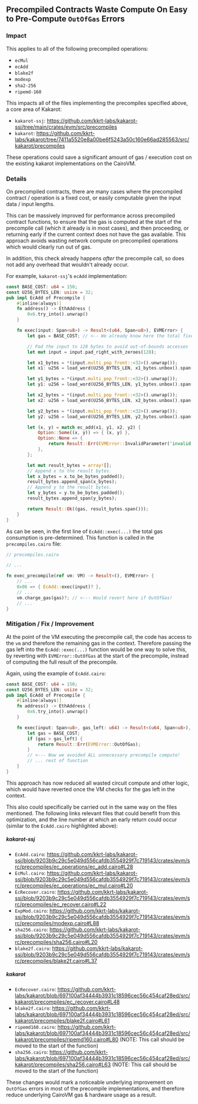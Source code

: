 ## Precompiled Contracts Waste Compute On Easy to Pre-Compute `OutOfGas` Errors

### Impact

This applies to all of the following precompiled operations:
- `ecMul`
- `ecAdd`
- `blake2f`
- `modexp`
- `sha2-256`
- `ripemd-160`

This impacts all of the files implementing the precompiles specified above, a core area of Kakarot:
- `kakarot-ssj`: https://github.com/kkrt-labs/kakarot-ssj/tree/main/crates/evm/src/precompiles
- `kakarot`: https://github.com/kkrt-labs/kakarot/tree/7411a5520e8a00be6f5243a50c160e66ad285563/src/kakarot/precompiles

These operations could save a significant amount of gas / execution cost on the existing kakarot implementations on the CairoVM.

### Details

On precompiled contracts, there are many cases where the precompiled contract / operation is a fixed cost, or easily computable given the input data / input lengths.

This can be massively improved for performance across precompiled contract functions, to ensure that the gas is computed at the start of the precompile call (which it already is in most cases), and then proceeding, or returning early if the current context does not have the gas available. This approach avoids wasting network compute on precompiled operations which would clearly run out of gas.

In addition, this check already happens *after* the precompile call, so does not add any overhead that wouldn't already occur.

For example, `kakarot-ssj`'s `ecAdd` implementation:

```rust
const BASE_COST: u64 = 150;
const U256_BYTES_LEN: usize = 32;
pub impl EcAdd of Precompile {
    #[inline(always)]
    fn address() -> EthAddress {
        0x6.try_into().unwrap()
    }

    fn exec(input: Span<u8>) -> Result<(u64, Span<u8>), EVMError> {
        let gas = BASE_COST; // <-- We already know here the total fixed cost of the operation!

        // Pad the input to 128 bytes to avoid out-of-bounds accesses
        let mut input = input.pad_right_with_zeroes(128);

        let x1_bytes = *(input.multi_pop_front::<32>().unwrap());
        let x1: u256 = load_word(U256_BYTES_LEN, x1_bytes.unbox().span());

        let y1_bytes = *(input.multi_pop_front::<32>().unwrap());
        let y1: u256 = load_word(U256_BYTES_LEN, y1_bytes.unbox().span());

        let x2_bytes = *(input.multi_pop_front::<32>().unwrap());
        let x2: u256 = load_word(U256_BYTES_LEN, x2_bytes.unbox().span());

        let y2_bytes = *(input.multi_pop_front::<32>().unwrap());
        let y2: u256 = load_word(U256_BYTES_LEN, y2_bytes.unbox().span());

        let (x, y) = match ec_add(x1, y1, x2, y2) {
            Option::Some((x, y)) => { (x, y) },
            Option::None => {
                return Result::Err(EVMError::InvalidParameter('invalid ec_add parameters'));
            },
        };

        let mut result_bytes = array![];
        // Append x to the result bytes.
        let x_bytes = x.to_be_bytes_padded();
        result_bytes.append_span(x_bytes);
        // Append y to the result bytes.
        let y_bytes = y.to_be_bytes_padded();
        result_bytes.append_span(y_bytes);

        return Result::Ok((gas, result_bytes.span()));
    }
}
```

As can be seen, in the first line of `EcAdd::exec(...)` the total gas consumption is pre-determined. This function is called in the `precompiles.cairo` file:

```rust
// precompiles.cairo

// ...

fn exec_precompile(ref vm: VM) -> Result<(), EVMError> {
    // ...
    0x06 => { EcAdd::exec(input)? },
    // ...
    vm.charge_gas(gas)?; // <--- Would revert here if OutOfGas!
    // ...
}
```

### Mitigation / Fix / Improvement

At the point of the VM executing the precompile call, the code has access to the `vm` and therefore the remaining gas in the context. Therefore passing the gas left into the `EcAdd::exec(...)` function would be one way to solve this, by reverting with `EVMError::OutOfGas` at the start of the precompile, instead of computing the full result of the precompile.

Again, using the example of `EcAdd.cairo`:

```rust
const BASE_COST: u64 = 150;
const U256_BYTES_LEN: usize = 32;
pub impl EcAdd of Precompile {
    #[inline(always)]
    fn address() -> EthAddress {
        0x6.try_into().unwrap()
    }

    fn exec(input: Span<u8>, gas_left: u64) -> Result<(u64, Span<u8>), EVMError> {
        let gas = BASE_COST;
        if (gas > gas_left) {
            return Result::Err(EVMError::OutOfGas);
        }
        // <--- Now we avoided ALL unnecessary precompile compute!
        // ... rest of function
    }
}
```

This approach has now reduced all wasted circuit compute and other logic, which would have reverted once the VM checks for the gas left in the context.

This also could specifically be carried out in the same way on the files mentioned. The following links relevant files that could benefit from this optimization, and the line number at which an early return could occur (similar to the `EcAdd.cairo` highlighted above):

##### kakarot-ssj

- `EcAdd.cairo`: https://github.com/kkrt-labs/kakarot-ssj/blob/9203b9c29c5e049d556cafdb3554929f7c719143/crates/evm/src/precompiles/ec_operations/ec_add.cairo#L28
- `EcMul.cairo`: https://github.com/kkrt-labs/kakarot-ssj/blob/9203b9c29c5e049d556cafdb3554929f7c719143/crates/evm/src/precompiles/ec_operations/ec_mul.cairo#L20 
- `EcRecover.cairo`: https://github.com/kkrt-labs/kakarot-ssj/blob/9203b9c29c5e049d556cafdb3554929f7c719143/crates/evm/src/precompiles/ec_recover.cairo#L22
- `ExpMod.cairo`: https://github.com/kkrt-labs/kakarot-ssj/blob/9203b9c29c5e049d556cafdb3554929f7c719143/crates/evm/src/precompiles/modexp.cairo#L88
- `sha256.cairo`: https://github.com/kkrt-labs/kakarot-ssj/blob/9203b9c29c5e049d556cafdb3554929f7c719143/crates/evm/src/precompiles/sha256.cairo#L20
- `blake2f.cairo`: https://github.com/kkrt-labs/kakarot-ssj/blob/9203b9c29c5e049d556cafdb3554929f7c719143/crates/evm/src/precompiles/blake2f.cairo#L37

##### kakarot

- `EcRecover.cairo`: https://github.com/kkrt-labs/kakarot/blob/697100af34444b3931c18596cec56c454caf28ed/src/kakarot/precompiles/ec_recover.cairo#L48
- `blake2f.cairo`: https://github.com/kkrt-labs/kakarot/blob/697100af34444b3931c18596cec56c454caf28ed/src/kakarot/precompiles/blake2f.cairo#L61
- `ripemd160.cairo`: https://github.com/kkrt-labs/kakarot/blob/697100af34444b3931c18596cec56c454caf28ed/src/kakarot/precompiles/ripemd160.cairo#L80 (NOTE: This call should be moved to the start of the function)
- `sha256.cairo`: https://github.com/kkrt-labs/kakarot/blob/697100af34444b3931c18596cec56c454caf28ed/src/kakarot/precompiles/sha256.cairo#L63 (NOTE: This call should be moved to the start of the function)

These changes would mark a noticeable underlying improvement on `OutOfGas` errors in most of the precompile implementations, and therefore reduce underlying CairoVM gas & hardware usage as a result.